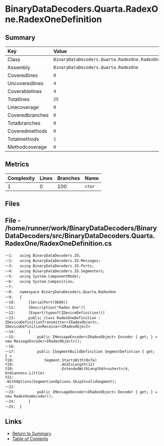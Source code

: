 ﻿# BinaryDataDecoders.Quarta.RadexOne.RadexOneDefinition

## Summary

| Key             | Value                                                   |
| :-------------- | :------------------------------------------------------ |
| Class           | `BinaryDataDecoders.Quarta.RadexOne.RadexOneDefinition` |
| Assembly        | `BinaryDataDecoders.Quarta.RadexOne`                    |
| Coveredlines    | `0`                                                     |
| Uncoveredlines  | `4`                                                     |
| Coverablelines  | `4`                                                     |
| Totallines      | `25`                                                    |
| Linecoverage    | `0`                                                     |
| Coveredbranches | `0`                                                     |
| Totalbranches   | `0`                                                     |
| Coveredmethods  | `0`                                                     |
| Totalmethods    | `1`                                                     |
| Methodcoverage  | `0`                                                     |

## Metrics

| Complexity | Lines | Branches | Name    |
| :--------- | :---- | :------- | :------ |
| 1          | 0     | 100      | `ctor`  |

## Files

## File - /home/runner/work/BinaryDataDecoders/BinaryDataDecoders/src/BinaryDataDecoders.Quarta.RadexOne/RadexOneDefinition.cs

```CSharp
〰1:   using BinaryDataDecoders.IO;
〰2:   using BinaryDataDecoders.IO.Messages;
〰3:   using BinaryDataDecoders.IO.Ports;
〰4:   using BinaryDataDecoders.IO.Segmenters;
〰5:   using System.ComponentModel;
〰6:   using System.Composition;
〰7:   
〰8:   namespace BinaryDataDecoders.Quarta.RadexOne
〰9:   {
〰10:      [SerialPort(9600)]
〰11:      [Description("Radex One")]
〰12:      [Export(typeof(IDeviceDefinition))]
〰13:      public class RadexOneDefinition : IDeviceDefinitionTransmitter<IRadexObject>, IDeviceDefinitionReceiver<IRadexObject>
〰14:      {
〰15:          public IMessageEncoder<IRadexObject> Encoder { get; } = new MessageEncoder<IRadexObject>();
〰16:  
〰17:          public ISegmentBuildDefinition SegmentDefintion { get; } =
‼18:              Segment.StartsWith(0x7a)
‼19:                     .AndIsLength(12)
‼20:                     .ExtendedWithLengthAt<ushort>(4, Endianness.Little)
‼21:                     .WithOptions(SegmentionOptions.SkipInvalidSegment);
〰22:  
〰23:          public IMessageDecoder<IRadexObject> Decoder { get; } = new RadexOneDecoder();
〰24:      }
〰25:  }
```

## Links

* [Return to Summary](Summary.md)
* [Table of Contents](../TOC.md)

